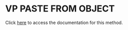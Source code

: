 <!---->
# VP PASTE FROM OBJECT

Click [here](https://developer.4d.com/docs/ViewPro/method-list#vp-paste-from-object) to access the documentation for this method.

